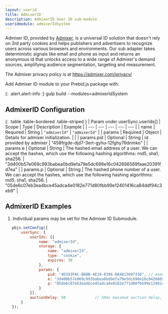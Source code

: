```yaml
---
layout: userid
title: AdmixerID
description: AdmixerID User ID sub-module
useridmodule: admixerIdSystem
---
```



Admixer ID, provided by [Admixer](https://admixer.com/), is a universal ID solution that doesn't rely on 3rd party cookies and helps publishers and advertisers to recognize users across various browsers and environments.  Our sub adapter takes deterministic signals like email and phone as input and returns an anonymous id that unlocks access to a wide range of Admixer's demand sources, amplifying audience segmentation, targeting and measurement.

The Admixer privacy policy is at https://admixer.com/privacy/

Add Admixer ID module to your Prebid.js package with:

{: .alert.alert-info :}
gulp build --modules=admixerIdSystem

## AdmixerID Configuration

{: .table .table-bordered .table-striped }
| Param under userSync.userIds[] | Scope | Type | Description | Example |
| --- | --- | --- | --- | --- |
| name | Required | String | `"admixerId"` | `"admixerId"` |
| params | Required | Object | Details for admixer initialization. | |
| params.pid | Optional | String | id provided by admixer | "458frgde-djd7-3ert-gyhu-12fghy76dnmko" |
| params.e | Optional | String | The hashed email address of a user. We can accept the hashes, which use the following hashing algorithms: md5, sha1, sha256. | "3d400b57e069c993babea0bd9efa79e5dc698e16c042686569faae20391fd7ea" |
| params.p | Optional | String | The hashed phone number of a user. We can accept the hashes, which use the following hashing algorithms: md5, sha1, sha256. | "05de6c07eb3ea4bce45adca4e0182e771d80fbb99e12401416ca84ddf94c3eb9" |

## AdmixerID Examples

1) Individual params may be set for the Admixer ID Submodule.

```javascript
   pbjs.setConfig({
       userSync: {
           userIds: [{
               name: "admixerId",
               storage: {
                   name: "admixerId",
                   type: "cookie",
                   expires: 30
               },
               params: {
                   pid: "4D393FAC-B6BB-4E19-8396-0A4813607316", // example id
                   e: "3d400b57e069c993babea0bd9efa79e5dc698e16c042686569faae20391fd7ea", // example hashed email (sha256)
                   p: "05de6c07eb3ea4bce45adca4e0182e771d80fbb99e12401416ca84ddf94c3eb9" //example hashed phone (sha256)
               }
           }],
           auctionDelay: 50             // 50ms maximum auction delay, applies to all userId modules
       }
   });
```

